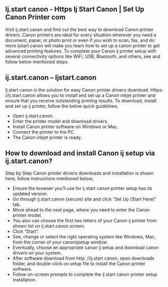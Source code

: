 ## Ij.start canon - Https Ij Start Canon | Set Up Canon Printer com


Visit ij.start.canon and find out the best way to download Canon printer drivers. Canon printers are ideal for every situation wherever you need a document, paper, or photo print or even if you wish to scan, fax, and do more ijstart.canon will make you learn how to set up a canon printer to get advanced printing features. To complete your Canon ij printer setup with several connectivity options like WiFi, USB, Bluetooth, and others, see and follow below mentioned steps.




## ij.start.canon – Ijstart.canon

Ij.start canon is the solution for easy Canon printer drivers download. Https: //ij.start.canon allows you to install and set up a Canon inkjet printer and ensure that you receive outstanding printing results. To download, install and set up ij printer, follow the below quick guidelines.


* Open ij.start.canon.
* Enter the printer model and download drivers.
* Install Canon printer software on Windows or Mac.  
* Connect the printer to the PC.
* The Canon inkjet printer is ready.


## How to download and install Canon ij setup via ij.start.canon?
Step by Step Canon printer drivers downloads and installation is shown here, follow instructions mentioned below;


* Ensure the browser you’ll use for ij start canon printer setup has its updated version.
* Go through ij.start.canon (secure) site and click “Set Up (Start Here)” tab.
* Move ahead to the next page, where you need to enter the Canon printer model.
* You also can choose the first two letters of your Canon ij printer from shown list on ij.start.canon screen. 
* Click “Start”.
* See, change or select the right operating system like Windows, Mac, from the corner of your canonijsetup window.
* Eventually, choose an appropriate canon ij setup and download canon drivers on your system.
* After software download from http: //ij.start canon, open downloads folder, and double-click on setup file to install the Canon printer software.
* Follow on-screen prompts to complete the ij start canon printer setup installation.
